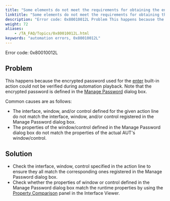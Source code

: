 ```yaml
--- 
title: "Some elements do not meet the requirements for obtaining the encrypted password. The value of 'value' argument that you entered was used as an actual unencrypted password."
linktitle: "Some elements do not meet the requirements for obtaining the encrypted password. The value of 'value' argument that you entered was used as an actual unencrypted password."
description: "Error code: 0x80010012L Problem This happens because the encrypted password used for the enter built-in action could not be verified during automation playback. Note that the encrypted password is ..."
weight: 72
aliases: 
    - /TA_FAQ/Topics/0x80010012L.html
keywords: "automation errors, 0x80010012L"
---
```


Error code: 0x80010012L

## Problem

This happens because the encrypted password used for the [enter](/automation-guide/action-based-testing-language/built-in-actions/user-interface-actions/control-element/enter) built-in action could not be verified during automation playback. Note that the encrypted password is defined in the [Manage Password](/administration-guide/users-and-passwords/managing-aut-passwords/adding-new-aut-passwords) dialog box.

Common causes are as follows:

-   The interface, window, and/or control defined for the given action line do not match the interface, window, and/or control registered in the Manage Password dialog box.
-   The properties of the window/control defined in the Manage Password dialog box do not match the properties of the actual AUT's window/control.

## Solution

-   Check the interface, window, control specified in the action line to ensure they all match the corresponding ones registered in the Manage Password dialog box.
-   Check whether the properties of window or control defined in the Manage Password dialog box match the runtime properties by using the [Property Comparison](/user-guide/interface-definitions/the-interface-viewer/interpreting-the-interface-viewer/properties-comparison-panel) panel in the Interface Viewer.



